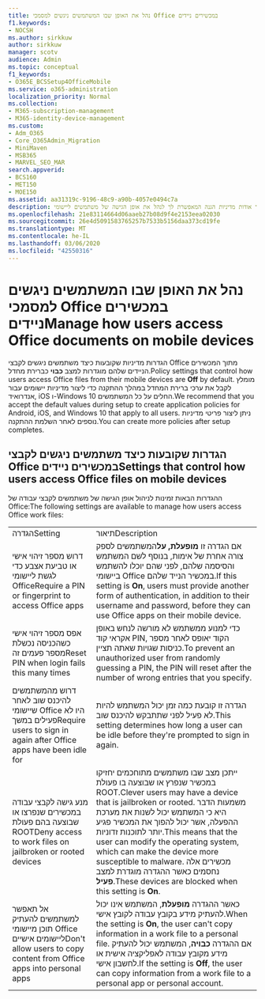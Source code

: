 ```yaml
---
title: נהל את האופן שבו המשתמשים ניגשים למסמכי Office במכשירים ניידים
f1.keywords:
- NOCSH
ms.author: sirkkuw
author: sirkkuw
manager: scotv
audience: Admin
ms.topic: conceptual
f1_keywords:
- O365E_BCSSetup4OfficeMobile
ms.service: o365-administration
localization_priority: Normal
ms.collection:
- M365-subscription-management
- M365-identity-device-management
ms.custom:
- Adm_O365
- Core_O365Admin_Migration
- MiniMaven
- MSB365
- MARVEL_SEO_MAR
search.appverid:
- BCS160
- MET150
- MOE150
ms.assetid: aa31319c-9196-48c9-a90b-4057e0494c7a
description: למד אודות מדיניות הגנה המאפשרת לך לנהל את אופן הגישה של משתמשים ליישומי Office ולקבצי עבודה ממכשירים ניידים.
ms.openlocfilehash: 21e83114664d06aaeb27b08d9f4e2153eea02030
ms.sourcegitcommit: 26e4d5091583765257b7533b5156daa373cd19fe
ms.translationtype: MT
ms.contentlocale: he-IL
ms.lasthandoff: 03/06/2020
ms.locfileid: "42550316"
---
```

# <a name="manage-how-users-access-office-documents-on-mobile-devices"></a><span data-ttu-id="7b6b8-103">נהל את האופן שבו המשתמשים ניגשים למסמכי Office במכשירים ניידים</span><span class="sxs-lookup"><span data-stu-id="7b6b8-103">Manage how users access Office documents on mobile devices</span></span>

 <span data-ttu-id="7b6b8-104">הגדרות מדיניות שקובעות כיצד משתמשים ניגשים לקבצי Office מתוך המכשירים הניידים שלהם מוגדרות למצב **כבוי** כברירת מחדל.</span><span class="sxs-lookup"><span data-stu-id="7b6b8-104">Policy settings that control how users access Office files from their mobile devices are **Off** by default.</span></span> <span data-ttu-id="7b6b8-105">מומלץ לקבל את ערכי ברירת המחדל במהלך ההתקנה כדי ליצור מדיניות יישומים עבור אנדרואיד, iOS ו-Windows 10 החלים על כל המשתמשים.</span><span class="sxs-lookup"><span data-stu-id="7b6b8-105">We recommend that you accept the default values during setup to create application policies for Android, iOS, and Windows 10 that apply to all users.</span></span> <span data-ttu-id="7b6b8-106">ניתן ליצור פריטי מדיניות נוספים לאחר השלמת ההתקנה.</span><span class="sxs-lookup"><span data-stu-id="7b6b8-106">You can create more policies after setup completes.</span></span> 
  
## <a name="settings-that-control-how-users-access-office-files-on-mobile-devices"></a><span data-ttu-id="7b6b8-107">הגדרות שקובעות כיצד משתמשים ניגשים לקבצי Office במכשירים ניידים</span><span class="sxs-lookup"><span data-stu-id="7b6b8-107">Settings that control how users access Office files on mobile devices</span></span>

<span data-ttu-id="7b6b8-108">ההגדרות הבאות זמינות לניהול אופן הגישה של משתמשים לקבצי עבודה של Office:</span><span class="sxs-lookup"><span data-stu-id="7b6b8-108">The following settings are available to manage how users access Office work files:</span></span>
  
|||
|:-----|:-----|
|<span data-ttu-id="7b6b8-109">הגדרה</span><span class="sxs-lookup"><span data-stu-id="7b6b8-109">Setting</span></span>  <br/> |<span data-ttu-id="7b6b8-110">תיאור</span><span class="sxs-lookup"><span data-stu-id="7b6b8-110">Description</span></span>  <br/> |
|<span data-ttu-id="7b6b8-111">דרוש מספר זיהוי אישי או טביעת אצבע כדי לגשת ליישומי Office</span><span class="sxs-lookup"><span data-stu-id="7b6b8-111">Require a PIN or fingerprint to access Office apps</span></span>  <br/> |<span data-ttu-id="7b6b8-112">אם הגדרה זו **מופעלת, על**המשתמשים לספק צורה אחרת של אימות, בנוסף לשם המשתמש והסיסמה שלהם, לפני שהם יוכלו להשתמש ביישומי Office במכשיר הנייד שלהם.</span><span class="sxs-lookup"><span data-stu-id="7b6b8-112">If this setting is **On**, users must provide another form of authentication, in addition to their username and password, before they can use Office apps on their mobile device.</span></span>  <br/> |
|<span data-ttu-id="7b6b8-113">אפס מספר זיהוי אישי כשהכניסה נכשלת מספר פעמים זה</span><span class="sxs-lookup"><span data-stu-id="7b6b8-113">Reset PIN when login fails this many times</span></span>  <br/> |<span data-ttu-id="7b6b8-114">כדי למנוע ממשתמש לא מורשה לנחש באופן אקראי קוד PIN, הקוד יאופס לאחר מספר כניסות שגויות שאתה תציין.</span><span class="sxs-lookup"><span data-stu-id="7b6b8-114">To prevent an unauthorized user from randomly guessing a PIN, the PIN will reset after the number of wrong entries that you specify.</span></span>  <br/> |
|<span data-ttu-id="7b6b8-115">דרוש מהמשתמשים להיכנס שוב לאחר שיישומי Office היו לא פעילים במשך</span><span class="sxs-lookup"><span data-stu-id="7b6b8-115">Require users to sign in again after Office apps have been idle for</span></span>  <br/> |<span data-ttu-id="7b6b8-116">הגדרה זו קובעת כמה זמן יכול המשתמש להיות לא פעיל לפני שתתבקש להיכנס שוב.</span><span class="sxs-lookup"><span data-stu-id="7b6b8-116">This setting determines how long a user can be idle before they're prompted to sign in again.</span></span>  <br/> |
|<span data-ttu-id="7b6b8-117">מנע גישה לקבצי עבודה במכשירים שנפרצו או שבוצעה בהם פעולת ROOT</span><span class="sxs-lookup"><span data-stu-id="7b6b8-117">Deny access to work files on jailbroken or rooted devices</span></span>  <br/> |<span data-ttu-id="7b6b8-118">ייתכן מצב שבו משתמשים מתוחכמים יחזיקו במכשיר שנפרץ או שבוצעה בו פעולת ROOT.</span><span class="sxs-lookup"><span data-stu-id="7b6b8-118">Clever users may have a device that is jailbroken or rooted.</span></span> <span data-ttu-id="7b6b8-119">משמעות הדבר היא כי המשתמש יכול לשנות את מערכת ההפעלה, אשר יכול להפוך את המכשיר פגיע יותר לתוכנות זדוניות.</span><span class="sxs-lookup"><span data-stu-id="7b6b8-119">This means that the user can modify the operating system, which can make the device more susceptible to malware.</span></span> <span data-ttu-id="7b6b8-120">מכשירים אלה נחסמים כאשר ההגדרה מוגדרת למצב **פעיל**.</span><span class="sxs-lookup"><span data-stu-id="7b6b8-120">These devices are blocked when this setting is **On**.</span></span>  <br/> |
|<span data-ttu-id="7b6b8-121">אל תאפשר למשתמשים להעתיק תוכן מיישומי Office ליישומים אישיים</span><span class="sxs-lookup"><span data-stu-id="7b6b8-121">Don't allow users to copy content from Office apps into personal apps</span></span>  <br/> |<span data-ttu-id="7b6b8-122">כאשר ההגדרה **מופעלת**, המשתמש אינו יכול להעתיק מידע בקובץ עבודה לקובץ אישי.</span><span class="sxs-lookup"><span data-stu-id="7b6b8-122">When the setting is **On**, the user can't copy information in a work file to a personal file.</span></span> <span data-ttu-id="7b6b8-123">אם ההגדרה **כבויה**, המשתמש יכול להעתיק מידע מקובץ עבודה לאפליקציה אישית או לחשבון אישי.</span><span class="sxs-lookup"><span data-stu-id="7b6b8-123">If the setting is **Off**, the user can copy information from a work file to a personal app or personal account.</span></span>  <br/> |
   

